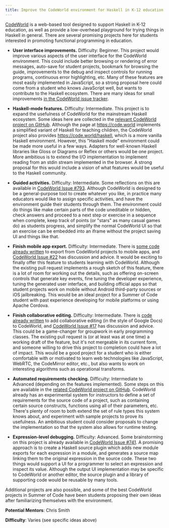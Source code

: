 ```yaml
---
title: Improve the CodeWorld environment for Haskell in K-12 education
---
```


[CodeWorld](http://code.world) is a web-based tool designed to support Haskell in K-12 education, as well as provide a low-overhead playground for trying things in Haskell in general.  There are several promising projects here for students interested in promoting functional programming in education.

* **User interface improvements.** Difficulty: Beginner.  This project would improve various aspects of the user interface for the CodeWorld environment.  This could include better browsing or rendering of error messages, auto-save for student projects, bookmark for browsing the guide, improvements to the debug and inspect controls for running programs, continuous error highlighting, etc.  Many of these features are most easily implemented in JavaScript, so a strong proposal here could come from a student who knows JavaScript well, but wants to contribute to the Haskell ecosystem.  There are many ideas for small improvements [in the CodeWorld issue tracker](https://github.com/google/codeworld/issues?utf8=%E2%9C%93&q=is%3Aopen+is%3Aissue+label%3Aenhancement+-label%3Afunblocks).

* **Haskell-mode features.** Difficulty: Intermediate.  This project is to expand the usefulness of CodeWorld for the mainstream Haskell ecosystem.  Some ideas here are collected in the [relevant CodeWorld project on GitHub](https://github.com/google/codeworld/projects/8).  Although the page at https://code.world implements a simplified variant of Haskell for teaching children, the CodeWorld project also provides https://code.world/haskell, which is a more vanilla Haskell environment.  However, this "Haskell mode" environment could be made more useful in a few ways.  Adapters for well-known Haskell libraries like Gloss or Diagrams or Reflex or others would be one project.  More ambitious is to extend the I/O implementation to implement reading from an stdin stream implemented in the browser.  A strong proposal for this would include a vision of what features would be useful to the Haskell community.

* **Guided activities.** Difficulty: Intermediate.  Some reflections on this are available in [CodeWorld Issue #793](https://github.com/google/codeworld/issues/793).  Although CodeWorld is designed to be a general-purpose tool to create whatever you like, in practice many educators would like to assign specific activities, and have the environment guide their students through them.  The environment could do things like make certain parts of the code uneditable or hidden, check answers and proceed to a next step or exercise in a sequence when complete, keep track of points (or "stars" as many casual games do) as students progress, and simplify the normal CodeWorld UI so that an exercise can be embedded into an iframe without the project saving UI and things like that.

* **Finish mobile app export.** Difficulty: Intermediate.  There is [some code already written](https://github.com/google/codeworld/pull/545) to export from CodeWorld projects to mobile apps, and [CodeWorld Issue #22](https://github.com/google/codeworld/issues/22) has discussion and advice.  It would be exciting to finally offer this feature to students learning with CodeWorld.  Although the existing pull request implements a rough sketch of this feature, there is a lot of room for working out the details, such as offering on-screen controls that generate key events, fine tuning the developer experience, tuning the generated user interface, and building official apps so that student projects work on mobile without Android third-party sources or iOS jailbreaking.  This would be an ideal project for a Summer of Code student with past experience developing for mobile platforms or using Apache Cordova.

* **Finish collaborative editing.** Difficulty: Intermediate.  There is [code already written](https://github.com/google/codeworld/pull/551) to add collaborative editing (in the style of Google Docs) to CodeWorld, and [CodeWorld Issue #17](https://github.com/google/codeworld/issues/17) has discussion and advice.  This could be a game-changer for groupwork in early programming classes.  The existing pull request is (or at least was at one time) a working draft of the feature, but it's not mergeable in its current form, and someone willing to drive this project to completion could have a lot of impact.  This would be a good project for a student who is either comfortable with or motivated to learn web technologies like JavaScript, WebRTC, the CodeMirror editor, etc., but also wants to work on interesting algorithms such as operational transforms.

* **Automated requirements checking.** Difficulty: Intermediate to Advanced (depending on the features implemented).  Some steps on this are available in the [related CodeWorld project on GitHub](https://github.com/google/codeworld/projects/9).  CodeWorld already has an experimental system for instructors to define a set of requirements for the source code of a project, such as containing certain source constructs, functions using all of their parameters, etc.  There's plenty of room to both extend the set of rule types this system knows about, and experiment with sample projects to prove its usefulness.  An ambitious student could consider proposals to change the implementation so that the system also allows for runtime testing.

* **Expression-level debugging.**  Difficulty: Advanced.  Some brainstorming on this project is already available in [CodeWorld Issue #741](https://github.com/google/codeworld/issues/741).  A promising approach is to create a Haskell source plugin which adds new module exports for each expression in a module, and generates a source map linking them to the original expression in the source code.  These two things would support a UI for a programmer to select an expression and inspect its value.  Although the output UI implementation may be specific to CodeWorld or another editor, the source plugin and a library of supporting code would be reusable by many tools.

Additional projects are also possible, and some of the best CodeWorld projects in Summer of Code have been students proposing their own ideas after familiarizing themselves with the environment.

**Potential Mentors**: Chris Smith

**Difficulty**: Varies (see specific ideas above)
